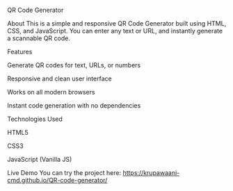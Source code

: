 QR Code Generator 

About
This is a simple and responsive QR Code Generator built using HTML, CSS, and JavaScript.
You can enter any text or URL, and instantly generate a scannable QR code.

Features

Generate QR codes for text, URLs, or numbers

Responsive and clean user interface

Works on all modern browsers

Instant code generation with no dependencies

Technologies Used

HTML5

CSS3

JavaScript (Vanilla JS)

Live Demo
You can try the project here:
https://krupawaani-cmd.github.io/QR-code-generator/


